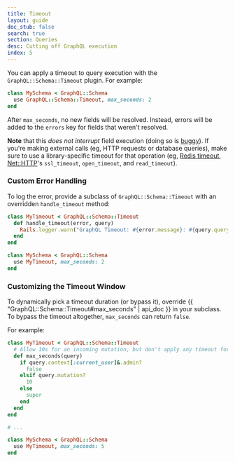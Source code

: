 ```yaml
---
title: Timeout
layout: guide
doc_stub: false
search: true
section: Queries
desc: Cutting off GraphQL execution
index: 5
---
```


You can apply a timeout to query execution with the `GraphQL::Schema::Timeout` plugin. For example:

```ruby
class MySchema < GraphQL::Schema
  use GraphQL::Schema::Timeout, max_seconds: 2
end
```

After `max_seconds`, no new fields will be resolved. Instead, errors will be added to the `errors` key for fields that weren't resolved.

__Note__ that this _does not interrupt_ field execution (doing so is [buggy](https://www.mikeperham.com/2015/05/08/timeout-rubys-most-dangerous-api/)). If you're making external calls (eg, HTTP requests or database queries), make sure to use a library-specific timeout for that operation (eg, [Redis timeout](https://github.com/redis/redis-rb#timeouts), [Net::HTTP](https://ruby-doc.org/stdlib-2.4.1/libdoc/net/http/rdoc/Net/HTTP.html)'s `ssl_timeout`, `open_timeout`, and `read_timeout`).

### Custom Error Handling

To log the error, provide a subclass of `GraphQL::Schema::Timeout` with an overridden `handle_timeout` method:

```ruby
class MyTimeout < GraphQL::Schema::Timeout
  def handle_timeout(error, query)
    Rails.logger.warn("GraphQL Timeout: #{error.message}: #{query.query_string}")
  end
end

class MySchema < GraphQL::Schema
  use MyTimeout, max_seconds: 2
end
```

### Customizing the Timeout Window

To dynamically pick a timeout duration (or bypass it), override {{ "GraphQL::Schema::Timeout#max_seconds" | api_doc }} in your subclass. To bypass the timeout altogether, `max_seconds` can return `false`.

For example:

```ruby
class MyTimeout < GraphQL::Schema::Timeout
  # Allow 10s for an incoming mutation, but don't apply any timeout for an admin user.
  def max_seconds(query)
    if query.context[:current_user]&.admin?
      false
    elsif query.mutation?
      10
    else
      super
    end
  end
end

# ...

class MySchema < GraphQL::Schema
  use MyTimeout, max_seconds: 5
end
```
